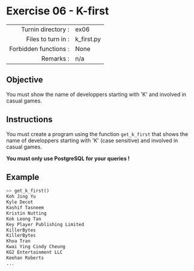 # Exercise 06 - K-first

|                         |                    |
| -----------------------:| ------------------ |
|   Turnin directory :    |  ex06              |
|   Files to turn in :    |  k_first.py        |
|   Forbidden functions : |  None              |
|   Remarks :             |  n/a               |

## Objective

You must show the name of developpers starting with 'K' and involved in casual games.

## Instructions

You must create a program using the function `get_k_first` that shows the name of developpers starting with 'K' (case sensitive) and involved in casual games.

**You must only use PostgreSQL for your queries !**

## Example

```python
>> get_k_first()
Koh Jing Yu
Kyle Decot
Kashif Tasneem
Kristin Nutting
Kok Leong Tan
Key Player Publishing Limited
KillerBytes
KillerBytes
Khoa Tran
Kwai Ying Cindy Cheung
KG2 Entertainment LLC
Keehan Roberts
...
```